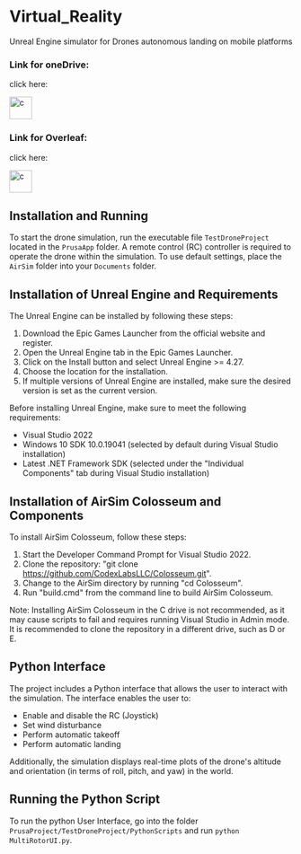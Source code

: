 # Virtual_Reality
Unreal Engine simulator for Drones autonomous landing on mobile platforms

### Link for oneDrive:
click here:

<a href="https://unigeit-my.sharepoint.com/:f:/r/personal/s5322242_studenti_unige_it/Documents/VR_project/TestDroneProject?csf=1&web=1&e=EcNYz3" target="_blank"> <img src="https://upload.wikimedia.org/wikipedia/commons/3/3c/Microsoft_Office_OneDrive_%282019%E2%80%93present%29.svg" alt="c" width="40" height="40"/> </a>


### Link for Overleaf:
click here:

<a href="https://it.overleaf.com/read/gdyzfzgpxdkw" target="_blank"> <img src="https://images.ctfassets.net/nrgyaltdicpt/h9dpHuVys19B1sOAWvbP6/5f8d4c6d051f63e4ba450befd56f9189/ologo_square_colour_light_bg.svg" alt="c" width="40" height="40"/> </a>

## Installation and Running

To start the drone simulation, run the executable file `TestDroneProject` located in the `PrusaApp` folder.
A remote control (RC) controller is required to operate the drone within the simulation. 
To use default settings, place the `AirSim` folder into your `Documents` folder.

## Installation of Unreal Engine and Requirements
The Unreal Engine can be installed by following these steps:
1. Download the Epic Games Launcher from the official website and register.
2. Open the Unreal Engine tab in the Epic Games Launcher.
3. Click on the Install button and select Unreal Engine >= 4.27.
4. Choose the location for the installation.
5. If multiple versions of Unreal Engine are installed, make sure the desired version is set as the current version.

Before installing Unreal Engine, make sure to meet the following requirements:
- Visual Studio 2022
- Windows 10 SDK 10.0.19041 (selected by default during Visual Studio installation)
- Latest .NET Framework SDK (selected under the "Individual Components" tab during Visual Studio installation)

## Installation of AirSim Colosseum and Components
To install AirSim Colosseum, follow these steps:
1. Start the Developer Command Prompt for Visual Studio 2022.
2. Clone the repository: "git clone https://github.com/CodexLabsLLC/Colosseum.git".
3. Change to the AirSim directory by running "cd Colosseum".
4. Run "build.cmd" from the command line to build AirSim Colosseum.

Note: Installing AirSim Colosseum in the C drive is not recommended, as it may cause scripts to fail and requires running Visual Studio in Admin mode. It is recommended to clone the repository in a different drive, such as D or E.

## Python Interface
The project includes a Python interface that allows the user to interact with the simulation. The interface enables the user to:
- Enable and disable the RC (Joystick)
- Set wind disturbance
- Perform automatic takeoff
- Perform automatic landing

Additionally, the simulation displays real-time plots of the drone's altitude and orientation (in terms of roll, pitch, and yaw) in the world.

## Running the Python Script

To run the python User Interface, go into the folder `PrusaProject/TestDroneProject/PythonScripts` and run `python MultiRotorUI.py`.
